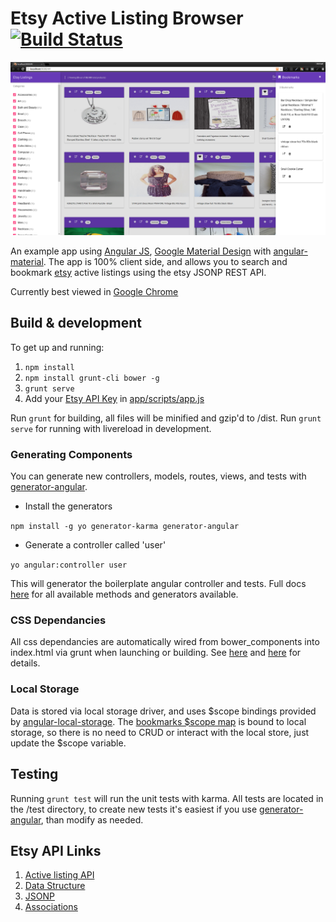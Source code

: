 # Etsy Active Listing Browser [![Build Status](https://travis-ci.org/mlabieniec/angular-etsy.svg)](https://travis-ci.org/mlabieniec/angular-etsy)

![Screenshot](https://raw.githubusercontent.com/mlabieniec/angular-etsy/master/app/images/screenshot.png "Screenshot")

An example app using [Angular JS](https://angularjs.org), [Google Material Design](http://www.google.com/design/spec/material-design/introduction.html) with [angular-material](https://material.angularjs.org). The app is 100% client side, and allows you to search and bookmark [etsy](https://etsy.com) active listings using the etsy JSONP REST API.

Currently best viewed in [Google Chrome](https://google.com/chrome)

## Build & development

To get up and running:

1. `npm install`
2. `npm install grunt-cli bower -g`
3. `grunt serve`
4. Add your [Etsy API Key](https://www.etsy.com/developers/register) in [app/scripts/app.js](https://github.com/mlabieniec/angular-etsy/blob/master/app/scripts/app.js#L43)

Run `grunt` for building, all files will be minified and gzip'd to /dist. Run `grunt serve` for running with livereload in development.

### Generating Components
You can generate new controllers, models, routes, views, and tests with [generator-angular](https://github.com/yeoman/generator-angular).

 - Install the generators 

`npm install -g yo generator-karma generator-angular`

 - Generate a controller called 'user'

`yo angular:controller user`

This will generator the boilerplate angular controller and tests. Full docs [here](https://github.com/yeoman/generator-angular) for all available methods and generators available.

### CSS Dependancies
All css dependancies are automatically wired from bower_components into index.html via grunt when launching or building. See [here](https://github.com/mlabieniec/angular-etsy/blob/master/app/index.html#L11) and [here](https://github.com/mlabieniec/angular-etsy/blob/master/Gruntfile.js#L179) for details.

### Local Storage
Data is stored via local storage driver, and uses $scope bindings provided by [angular-local-storage](https://github.com/grevory/angular-local-storage). The [bookmarks $scope map](https://github.com/mlabieniec/angular-etsy/blob/master/app/scripts/controllers/main.js#L13) is bound to local storage, so there is no need to CRUD or interact with the local store, just update the $scope variable.

## Testing

Running `grunt test` will run the unit tests with karma. All tests are located in the /test directory, to create new tests it's easiest if you use [generator-angular](https://github.com/yeoman/generator-angular), than modify as needed.

## Etsy API Links

1. [Active listing API](https://www.etsy.com/developers/documentation/reference/listing#method_findalllistingactive)
2. [Data Structure](https://www.etsy.com/developers/documentation/reference/listing#section_fields)
3. [JSONP](https://www.etsy.com/developers/documentation/getting_started/jsonp#section_using_the_jsonp_interface_with_javascript)
4. [Associations](https://www.etsy.com/developers/documentation/getting_started/resources#section_associations)
